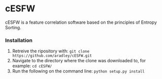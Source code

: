 # cESFW
cESFW is a feature correlation software based on the principles of Entropy Sorting.

### Installation
1. Retreive the ripository with: `git clone https://github.com/aradley/cESFW.git`
2. Navigate to the directory where the clone was downloaded to, for example: `cd cESFW/`
3. Run the following on the command line: `python setup.py install`
